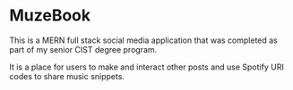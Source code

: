 # MuzeBook

This is a MERN full stack social media application that was completed as part of my senior CIST degree program. 

It is a place for users to make and interact other posts and use Spotify URI codes to share music snippets.
